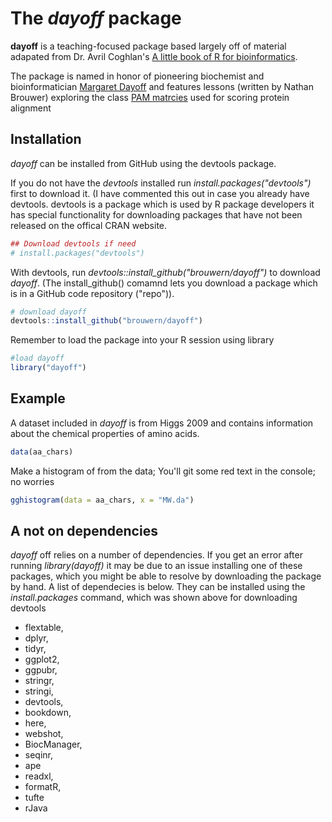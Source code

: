 # The *dayoff* package

**dayoff** is a teaching-focused package based largely off of material adapated from Dr. Avril Coghlan's [A little book of R for bioinformatics](https://a-little-book-of-r-for-bioinformatics.readthedocs.io/en/latest/).

The package is named in honor of pioneering biochemist and bioinformatician [Margaret Dayoff](https://en.wikipedia.org/wiki/Margaret_Oakley_Dayhoff) and features lessons (written by Nathan Brouwer) exploring the class [PAM matrcies](https://en.wikipedia.org/wiki/Point_accepted_mutation) used for scoring protein alignment

## Installation

*dayoff* can be installed from GitHub using the devtools package.

If you do not have the *devtools* installed run *install.packages("devtools")* first to download it.   (I have commented this out in case you already have devtools.  devtools is a package which is used by R package developers it has special functionality for downloading packages that have not been released on the offical CRAN website. 

``` r
## Download devtools if need
# install.packages("devtools")
```

With devtools, run *devtools::install_github("brouwern/dayoff")* to download *dayoff*.  (The install_github() comamnd lets you download a package which is in a GitHub code repository ("repo")).

``` r
# download dayoff
devtools::install_github("brouwern/dayoff")
```

Remember to load the package into your R session using library
``` r
#load dayoff
library("dayoff")
```


## Example

A dataset included in *dayoff* is from Higgs 2009 and contains information about the chemical properties of amino acids.

```r
data(aa_chars)
```


Make a histogram of from the data; You'll git some red text in the console; no worries
```r
gghistogram(data = aa_chars, x = "MW.da")
```



## A not on dependencies

*dayoff* off relies on a number of dependencies.  If you get an error after running *library(dayoff)* it may be due to an issue installing one of these packages, which you might be able to resolve by downloading the package by hand.  A list of dependecies is below.  They can be installed using the *install.packages* command, which was shown above for downloading devtools

* flextable,
* dplyr,
* tidyr,
* ggplot2,
* ggpubr,
* stringr,
* stringi,
* devtools,
* bookdown,
* here,
* webshot,
* BiocManager,
* seqinr,
* ape
* readxl,
* formatR,
* tufte
* rJava

